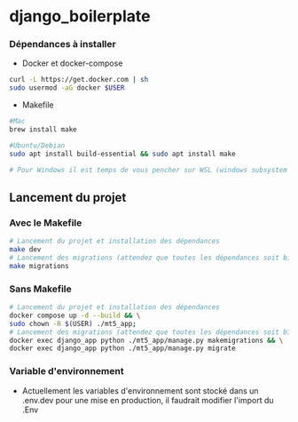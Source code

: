 # django_boilerplate

### Dépendances à installer

- Docker et docker-compose
```bash
curl -L https://get.docker.com | sh
sudo usermod -aG docker $USER 
```
- Makefile
```bash
#Mac
brew install make

#Ubuntu/Debian
sudo apt install build-essential && sudo apt install make

# Pour Windows il est temps de vous pencher sur WSL (windows subsystem for linux)
```


## Lancement du projet
### Avec le Makefile

```bash
# Lancement du projet et installation des dépendances
make dev
# Lancement des migrations (attendez que toutes les dépendances soit bien installé avant de lancer les migrations)
make migrations
```

### Sans Makefile
```bash
# Lancement du projet et installation des dépendances
docker compose up -d --build && \
sudo chown -R $(USER) ./mt5_app;
# Lancement des migrations (attendez que toutes les dépendances soit bien installé avant de lancer les migrations)
docker exec django_app python ./mt5_app/manage.py makemigrations && \
docker exec django_app python ./mt5_app/manage.py migrate
```

### Variable d'environnement
- Actuellement les variables d'environnement sont stocké dans un .env.dev pour une mise en production, il faudrait modifier l'import du .Env